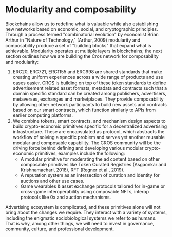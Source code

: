 # Modularity and composability

Blockchains allow us to redefine what is valuable while also establishing new networks based on economic, social, and cryptographic principles. Through a process termed "combinatorial evolution" by economist Brian Arthur in "Nature of Technology," (Arthur, 2009) modularity and composability produce a set of "building blocks" that expand what is achievable. Modularity operates at multiple layers in blockchains; the next section outlines how we are building the Cros network for composability and modularity:&#x20;

1. ERC20, ERC721, ERC1155 and ERC998 are shared standards that make creating uniform experiences across a wide range of products and use cases easier. CROS is building on top of these token standards to define advertisement related asset formats, metadata and contracts such that a domain specific standard can be created among publishers, advertisers, metaverses, exchanges and marketplaces. They provide composability by allowing other network participants to build new assets and contracts based on our smart contracts, which function similarly to APIs from earlier computing platforms.
2. We combine tokens, smart contracts, and mechanism design aspects to build crypto-economic primitives specific for a decentralized advertising infrastructure. These are encapsulated as protocol, which abstracts the workflow of solving a specific problem and serves yet another reusable modular and composable capability. The CROS community will be the driving force behind defining and developing various modular crypto-economic primitives, examples include the following:
   * A modular primitive for moderating the ad content based on other composable primitives like Token Curated Registries (Asgaonkar and Krishnamachari, 2018), RFT (Regner et al., 2019).
   * A reputation system as an intersection of curation and identity for auctions and other use cases.&#x20;
   * Game wearables & asset exchange protocols tailored for in-game or cross-game interoperability using composable NFTs, interop protocols like 0x and auction mechanisms.&#x20;

Advertising ecosystem is complicated, and these primitives alone will not bring about the changes we require. They interact with a variety of systems, including the enigmatic sociobiological systems we refer to as humans. That is why, among other things, we will need to invest in governance, community, culture, and professional development.
